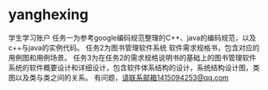 # yanghexing
学生学习账户
任务一为参考google编码规范整理的C++、java的编码规范，以及c++与java的实例代码。
任务2为图书管理软件系统 软件需求规格书，包含对应的用例图和用例场景。
任务3为在任务2的需求规格说明书的基础上的图书管理软件系统的软件概要设计和详细设计，包含软件体系结构的设计，系统结构设计图，类图以及类与类之间的关系。
有问题，请联系邮箱1415094253@qq.com
